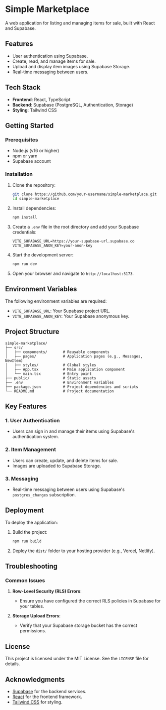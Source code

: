 # Simple Marketplace

A web application for listing and managing items for sale, built with React and Supabase.

## Features

- User authentication using Supabase.
- Create, read, and manage items for sale.
- Upload and display item images using Supabase Storage.
- Real-time messaging between users.

## Tech Stack

- **Frontend**: React, TypeScript
- **Backend**: Supabase (PostgreSQL, Authentication, Storage)
- **Styling**: Tailwind CSS

## Getting Started

### Prerequisites

- Node.js (v16 or higher)
- npm or yarn
- Supabase account

### Installation

1. Clone the repository:

   ```bash
   git clone https://github.com/your-username/simple-marketplace.git
   cd simple-marketplace
   ```

2. Install dependencies:

   ```bash
   npm install
   ```

3. Create a `.env` file in the root directory and add your Supabase credentials:

   ```properties
   VITE_SUPABASE_URL=https://your-supabase-url.supabase.co
   VITE_SUPABASE_ANON_KEY=your-anon-key
   ```

4. Start the development server:

   ```bash
   npm run dev
   ```

5. Open your browser and navigate to `http://localhost:5173`.

## Environment Variables

The following environment variables are required:

- `VITE_SUPABASE_URL`: Your Supabase project URL.
- `VITE_SUPABASE_ANON_KEY`: Your Supabase anonymous key.

## Project Structure

```plaintext
simple-marketplace/
├── src/
│   ├── components/       # Reusable components
│   ├── pages/            # Application pages (e.g., Messages, NewItem)
│   ├── styles/           # Global styles
│   ├── App.tsx           # Main application component
│   └── main.tsx          # Entry point
├── public/               # Static assets
├── .env                  # Environment variables
├── package.json          # Project dependencies and scripts
└── README.md             # Project documentation
```

## Key Features

### 1. User Authentication
- Users can sign in and manage their items using Supabase's authentication system.

### 2. Item Management
- Users can create, update, and delete items for sale.
- Images are uploaded to Supabase Storage.

### 3. Messaging
- Real-time messaging between users using Supabase's `postgres_changes` subscription.

## Deployment

To deploy the application:

1. Build the project:

   ```bash
   npm run build
   ```

2. Deploy the `dist/` folder to your hosting provider (e.g., Vercel, Netlify).

## Troubleshooting

### Common Issues

1. **Row-Level Security (RLS) Errors**:
   - Ensure you have configured the correct RLS policies in Supabase for your tables.

2. **Storage Upload Errors**:
   - Verify that your Supabase storage bucket has the correct permissions.

## License

This project is licensed under the MIT License. See the `LICENSE` file for details.

## Acknowledgments

- [Supabase](https://supabase.com) for the backend services.
- [React](https://reactjs.org) for the frontend framework.
- [Tailwind CSS](https://tailwindcss.com) for styling.
